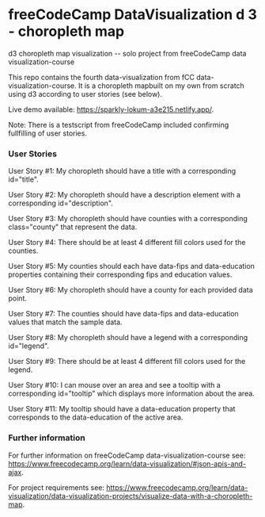 # freeCodeCamp DataVisualization d 3 - choropleth map
d3 choropleth map visualization -- solo project from freeCodeCamp data visualization-course

This repo contains the fourth data-visualization from fCC data-visualization-course.
It is a choropleth mapbuilt on my own from scratch using d3 according to user stories (see below). 

Live demo available: https://sparkly-lokum-a3e215.netlify.app/.


Note: There is a testscript from freeCodeCamp included confirming fullfilling of user stories.

### User Stories
User Story #1: My choropleth should have a title with a corresponding id="title".

User Story #2: My choropleth should have a description element with a corresponding id="description".

User Story #3: My choropleth should have counties with a corresponding class="county" that represent the data.

User Story #4: There should be at least 4 different fill colors used for the counties.

User Story #5: My counties should each have data-fips and data-education properties containing their corresponding fips and education values.

User Story #6: My choropleth should have a county for each provided data point.

User Story #7: The counties should have data-fips and data-education values that match the sample data.

User Story #8: My choropleth should have a legend with a corresponding id="legend".

User Story #9: There should be at least 4 different fill colors used for the legend.

User Story #10: I can mouse over an area and see a tooltip with a corresponding id="tooltip" which displays more information about the area.

User Story #11: My tooltip should have a data-education property that corresponds to the data-education of the active area.

### Further information

For further information on freeCodeCamp data-visualization-course see: https://www.freecodecamp.org/learn/data-visualization/#json-apis-and-ajax.

For project requirements see: https://www.freecodecamp.org/learn/data-visualization/data-visualization-projects/visualize-data-with-a-choropleth-map.